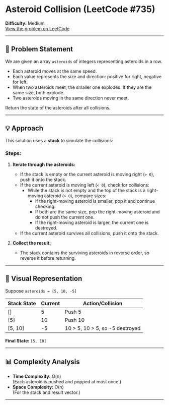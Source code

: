 # Asteroid Collision (LeetCode #735)

**Difficulty:** Medium  
[View the problem on LeetCode](https://leetcode.com/problems/asteroid-collision/)

---

## 📝 Problem Statement

We are given an array `asteroids` of integers representing asteroids in a row.  
- Each asteroid moves at the same speed.
- Each value represents the size and direction: positive for right, negative for left.
- When two asteroids meet, the smaller one explodes. If they are the same size, both explode.
- Two asteroids moving in the same direction never meet.

Return the state of the asteroids after all collisions.

---

## 💡 Approach

This solution uses a **stack** to simulate the collisions:

### Steps:

1. **Iterate through the asteroids:**
   - If the stack is empty or the current asteroid is moving right (`> 0`), push it onto the stack.
   - If the current asteroid is moving left (`< 0`), check for collisions:
     - While the stack is not empty and the top of the stack is a right-moving asteroid (`> 0`), compare sizes:
       - If the right-moving asteroid is smaller, pop it and continue checking.
       - If both are the same size, pop the right-moving asteroid and do not push the current one.
       - If the right-moving asteroid is larger, the current one is destroyed.
   - If the current asteroid survives all collisions, push it onto the stack.

2. **Collect the result:**
   - The stack contains the surviving asteroids in reverse order, so reverse it before returning.

---

## 🔎 Visual Representation

Suppose `asteroids = [5, 10, -5]`

| Stack State | Current | Action/Collision                |
|-------------|---------|---------------------------------|
| []          | 5       | Push 5                          |
| [5]         | 10      | Push 10                         |
| [5, 10]     | -5      | 10 > 5, 10 > 5, so -5 destroyed |

**Final State:** `[5, 10]`

---


## 📊 Complexity Analysis

- **Time Complexity:** O(n)  
  (Each asteroid is pushed and popped at most once.)
- **Space Complexity:** O(n)  
  (For the stack and result vector.)

---

